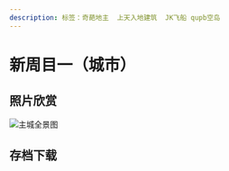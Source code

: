 ```yaml
---
description: 标签：奇葩地主  上天入地建筑  JK飞船 qupb空岛
---
```


# 新周目一（城市）

## 照片欣赏

![&#x4E3B;&#x57CE;&#x5168;&#x666F;&#x56FE;](../.gitbook/assets/minecraft-2019_2_21-20_18_09.png)

## 存档下载


